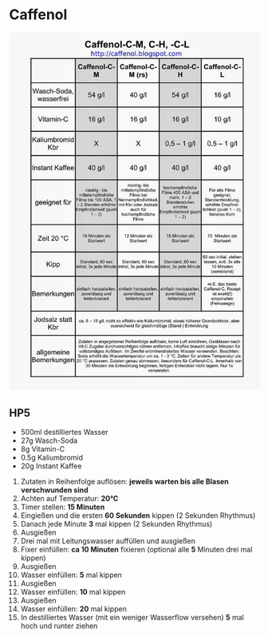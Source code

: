 # Caffenol

![rezepte](./Caffenol.jpg)

## HP5
- 500ml destilliertes Wasser
- 27g Wasch-Soda
- 8g Vitamin-C
- 0.5g Kaliumbromid
- 20g Instant Kaffee

1. Zutaten in Reihenfolge auflösen: __jeweils warten bis alle Blasen verschwunden sind__
2. Achten auf Temperatur: __20°C__
3. Timer stellen: __15 Minuten__
4. Eingießen und die ersten __60 Sekunden__ kippen (2 Sekunden Rhythmus)
5. Danach jede Minute __3__ mal kippen (2 Sekunden Rhythmus)
6. Ausgießen
7. Drei mal mit Leitungswasser auffüllen und ausgießen
8. Fixer einfüllen: __ca 10 Minuten__ fixieren (optional alle __5__ Minuten drei mal kippen)
9. Ausgießen
10. Wasser einfüllen: __5__ mal kippen
11. Ausgießen
12. Wasser einfüllen: __10__ mal kippen
13. Ausgießen
14. Wasser einfüllen: __20__ mal kippen
15. In destilliertes Wasser (mit ein weniger Wasserflow versehen) __5__ mal hoch und runter ziehen
